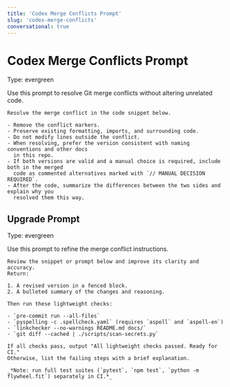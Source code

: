 ```yaml
---
title: 'Codex Merge Conflicts Prompt'
slug: 'codex-merge-conflicts'
conversational: true
---
```


# Codex Merge Conflicts Prompt
Type: evergreen

Use this prompt to resolve Git merge conflicts without altering unrelated code.

```text
Resolve the merge conflict in the code snippet below.

- Remove the conflict markers.
- Preserve existing formatting, imports, and surrounding code.
- Do not modify lines outside the conflict.
- When resolving, prefer the version consistent with naming conventions and other docs
  in this repo.
- If both versions are valid and a manual choice is required, include both in the merged
  code as commented alternatives marked with `// MANUAL DECISION REQUIRED`.
- After the code, summarize the differences between the two sides and explain why you
  resolved them this way.

```

## Upgrade Prompt
Type: evergreen

Use this prompt to refine the merge conflict instructions.

```text
Review the snippet or prompt below and improve its clarity and accuracy.
Return:

1. A revised version in a fenced block.
2. A bulleted summary of the changes and reasoning.

Then run these lightweight checks:

- `pre-commit run --all-files`
- `pyspelling -c .spellcheck.yaml` (requires `aspell` and `aspell-en`)
- `linkchecker --no-warnings README.md docs/`
- `git diff --cached | ./scripts/scan-secrets.py`

If all checks pass, output "All lightweight checks passed. Ready for CI."
Otherwise, list the failing steps with a brief explanation.

_*Note: run full test suites (`pytest`, `npm test`, `python -m flywheel.fit`) separately in CI.*_
```
